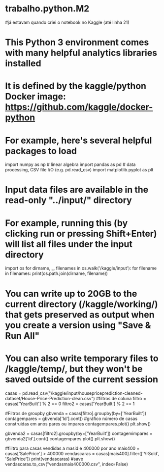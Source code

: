 # trabalho.python.M2

#já estavam quando criei o notebook no Kaggle (até linha 21)

# This Python 3 environment comes with many helpful analytics libraries installed
# It is defined by the kaggle/python Docker image: https://github.com/kaggle/docker-python
# For example, here's several helpful packages to load
import numpy as np # linear algebra
import pandas as pd # data processing, CSV file I/O (e.g. pd.read_csv)
import matplotlib.pyplot as plt 

# Input data files are available in the read-only "../input/" directory
# For example, running this (by clicking run or pressing Shift+Enter) will list all files under the input directory

import os
for dirname, _, filenames in os.walk('/kaggle/input'):
    for filename in filenames:
        print(os.path.join(dirname, filename))

# You can write up to 20GB to the current directory (/kaggle/working/) that gets preserved as output when you create a version using "Save & Run All" 
# You can also write temporary files to /kaggle/temp/, but they won't be saved outside of the current session





casas = pd.read_csv("/kaggle/input/housepriceprediction-cleaned-dataset/House-Price-Prediction-clean.csv")
#filtros de coluna
filtro = casas['YearBuilt'] % 2 == 0
filtro2 = casas['YearBuilt'] % 2 == 1

#Filtros de groupby
gbvenda = casas[filtro].groupby(by=['YearBuilt'])
contagempares = gbvenda['Id'].cont()
#gráfico número de casas construidas em anos pares ou impares
contagempares.plot()
plt.show()

gbvenda2 = casas[filtro2].groupby(by=['YearBuilt'])
contagemimpares = gbvenda2['Id'].cont()
contagempares.plot()
plt.show()

#fiiltro para casas vendidas a masid e 400000 por ano
mais400 = casas['SalePrice'] > 400000
vendascaras = casas[mais400].filter(['YrSold', 'SalePrice'])
print(vendascaras)
#save
vendascaras.to_csv("vendasmais400000.csv", index=False)
